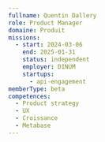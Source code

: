 ```yaml
---
fullname: Quentin Dallery
role: Product Manager
domaine: Produit
missions:
  - start: 2024-03-06
    end: 2025-01-31
    status: independent
    employer: DINUM
    startups:
      - api-engagement
memberType: beta
competences:
  - Product strategy
  - UX
  - Croissance
  - Metabase
---
```

